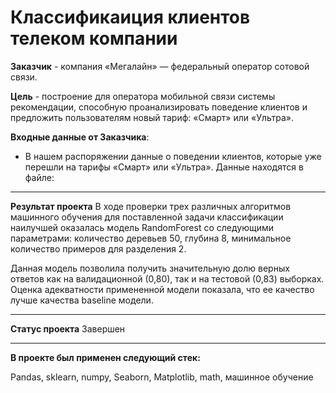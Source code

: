 # Классификаиция клиентов телеком компании
**Заказчик** - компания «Мегалайн» — федеральный оператор сотовой связи.

**Цель** -  построение для оператора мобильной связи системы рекомендации, способную проанализировать поведение клиентов и предложить пользователям новый тариф: «Смарт» или «Ультра».

**Входные данные от Заказчика**: 
- В нашем распоряжении данные о поведении клиентов, которые уже перешли на тарифы «Смарт» или «Ультра». Данные находятся в файле: 
 


***
 **Результат проекта**
 В ходе проверки трех различных алгоритмов машинного обучения для поставленной задачи классификации наилучшей оказалась модель RandomForest со следующими параметрами: количество деревьев 50, глубина 8, минимальное количество примеров для разделения 2.

Данная модель позволила получить значительную долю верных ответов как на валидационной (0,80), так и на тестовой (0,83) выборках. Оценка адекватности примененной модели показала, что ее качество лучше качества baseline модели.

***
**Статус проекта**
Завершен
***
**В проекте был применен следующий стек:**

Pandas, sklearn, numpy, Seaborn, Matplotlib, math, машинное обучение

